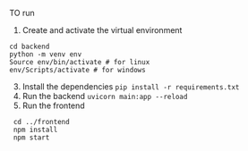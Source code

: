 TO run

1. Create and activate the virtual environment 
```
cd backend 
python -m venv env
Source env/bin/activate # for linux 
env/Scripts/activate # for windows
```
3. Install the dependencies
```pip install -r requirements.txt```
4. Run the backend
  ```uvicorn main:app --reload```
5. Run the frontend
  ```
   cd ../frontend
   npm install
   npm start
